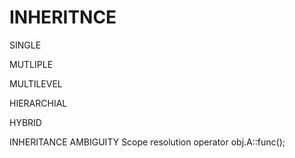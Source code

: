 # INHERITNCE
SINGLE

MUTLIPLE

MULTILEVEL

HIERARCHIAL


HYBRID


INHERITANCE AMBIGUITY
Scope resolution operator
obj.A::func();